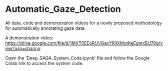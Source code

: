 # Automatic_Gaze_Detection
All data, code and demonstration videos for a newly proposed methodology for automatically annotating gaze data.

A demonstration video: https://drive.google.com/file/d/1MVT0EEoRUVGaxYRiIXMutKeEgmxBU78g/view?usp=sharing

Open the 'Deep_SAGA_System_Code.ipynb' file and follow the Google Colab link to access the system code. 
